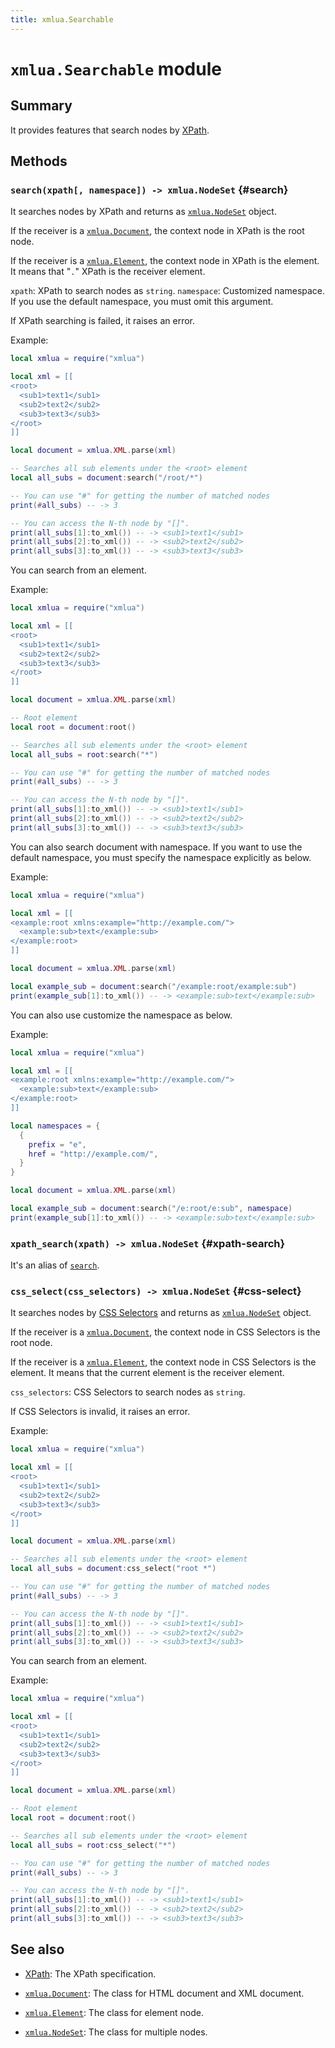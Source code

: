 ```yaml
---
title: xmlua.Searchable
---
```


# `xmlua.Searchable` module

## Summary

It provides features that search nodes by [XPath][xpath].

## Methods

### `search(xpath[, namespace]) -> xmlua.NodeSet` {#search}

It searches nodes by XPath and returns as [`xmlua.NodeSet`][node-set] object.

If the receiver is a [`xmlua.Document`][document], the context node in XPath is the root node.

If the receiver is a [`xmlua.Element`][element], the context node in XPath is the element. It means that "`.`" XPath is the receiver element.

`xpath`: XPath to search nodes as `string`.
`namespace`: Customized namespace. If you use the default namespace, you must omit this argument.

If XPath searching is failed, it raises an error.

Example:

```lua
local xmlua = require("xmlua")

local xml = [[
<root>
  <sub1>text1</sub1>
  <sub2>text2</sub2>
  <sub3>text3</sub3>
</root>
]]

local document = xmlua.XML.parse(xml)

-- Searches all sub elements under the <root> element
local all_subs = document:search("/root/*")

-- You can use "#" for getting the number of matched nodes
print(#all_subs) -- -> 3

-- You can access the N-th node by "[]".
print(all_subs[1]:to_xml()) -- -> <sub1>text1</sub1>
print(all_subs[2]:to_xml()) -- -> <sub2>text2</sub2>
print(all_subs[3]:to_xml()) -- -> <sub3>text3</sub3>
```

You can search from an element.

Example:

```lua
local xmlua = require("xmlua")

local xml = [[
<root>
  <sub1>text1</sub1>
  <sub2>text2</sub2>
  <sub3>text3</sub3>
</root>
]]

local document = xmlua.XML.parse(xml)

-- Root element
local root = document:root()

-- Searches all sub elements under the <root> element
local all_subs = root:search("*")

-- You can use "#" for getting the number of matched nodes
print(#all_subs) -- -> 3

-- You can access the N-th node by "[]".
print(all_subs[1]:to_xml()) -- -> <sub1>text1</sub1>
print(all_subs[2]:to_xml()) -- -> <sub2>text2</sub2>
print(all_subs[3]:to_xml()) -- -> <sub3>text3</sub3>
```

You can also search document with namespace.
If you want to use the default namespace, you must specify the namespace explicitly as below.

Example:

```lua
local xmlua = require("xmlua")

local xml = [[
<example:root xmlns:example="http://example.com/">
  <example:sub>text</example:sub>
</example:root>
]]

local document = xmlua.XML.parse(xml)

local example_sub = document:search("/example:root/example:sub")
print(example_sub[1]:to_xml()) -- -> <example:sub>text</example:sub>
```

You can also use customize the namespace as below.

Example:

```lua
local xmlua = require("xmlua")

local xml = [[
<example:root xmlns:example="http://example.com/">
  <example:sub>text</example:sub>
</example:root>
]]

local namespaces = {
  {
    prefix = "e",
    href = "http://example.com/",
  }
}

local document = xmlua.XML.parse(xml)

local example_sub = document:search("/e:root/e:sub", namespace)
print(example_sub[1]:to_xml()) -- -> <example:sub>text</example:sub>
```

### `xpath_search(xpath) -> xmlua.NodeSet` {#xpath-search}

It's an alias of [`search`][search].

### `css_select(css_selectors) -> xmlua.NodeSet` {#css-select}

It searches nodes by [CSS Selectors][css-selectors] and returns as [`xmlua.NodeSet`][node-set] object.

If the receiver is a [`xmlua.Document`][document], the context node in CSS Selectors is the root node.

If the receiver is a [`xmlua.Element`][element], the context node in CSS Selectors is the element. It means that the current element is the receiver element.

`css_selectors`: CSS Selectors to search nodes as `string`.

If CSS Selectors is invalid, it raises an error.

Example:

```lua
local xmlua = require("xmlua")

local xml = [[
<root>
  <sub1>text1</sub1>
  <sub2>text2</sub2>
  <sub3>text3</sub3>
</root>
]]

local document = xmlua.XML.parse(xml)

-- Searches all sub elements under the <root> element
local all_subs = document:css_select("root *")

-- You can use "#" for getting the number of matched nodes
print(#all_subs) -- -> 3

-- You can access the N-th node by "[]".
print(all_subs[1]:to_xml()) -- -> <sub1>text1</sub1>
print(all_subs[2]:to_xml()) -- -> <sub2>text2</sub2>
print(all_subs[3]:to_xml()) -- -> <sub3>text3</sub3>
```

You can search from an element.

Example:

```lua
local xmlua = require("xmlua")

local xml = [[
<root>
  <sub1>text1</sub1>
  <sub2>text2</sub2>
  <sub3>text3</sub3>
</root>
]]

local document = xmlua.XML.parse(xml)

-- Root element
local root = document:root()

-- Searches all sub elements under the <root> element
local all_subs = root:css_select("*")

-- You can use "#" for getting the number of matched nodes
print(#all_subs) -- -> 3

-- You can access the N-th node by "[]".
print(all_subs[1]:to_xml()) -- -> <sub1>text1</sub1>
print(all_subs[2]:to_xml()) -- -> <sub2>text2</sub2>
print(all_subs[3]:to_xml()) -- -> <sub3>text3</sub3>
```

## See also

  * [XPath][xpath]: The XPath specification.

  * [`xmlua.Document`][document]: The class for HTML document and XML document.

  * [`xmlua.Element`][element]: The class for element node.

  * [`xmlua.NodeSet`][node-set]: The class for multiple nodes.


[xpath]:https://www.w3.org/TR/xpath/

[search]:#search

[css-selectors]:https://www.w3.org/TR/selectors-3/

[document]:document.html

[element]:element.html

[node-set]:node-set.html
